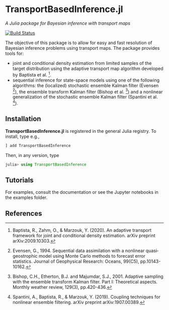 # TransportBasedInference.jl

*A Julia package for Bayesian inference with transport maps*

[![Build Status](https://github.com/mleprovost/TransportBasedInference.jl/workflows/CI/badge.svg)](https://github.com/mleprovost/TransportBasedInference.jl/actions)


The objective of this package is to allow for easy and fast resolution of Bayesian inference problems using transport maps. The package provides tools for:
- joint and conditional density estimation from limited samples of the target distribution using the adaptive transport map algorithm developed by Baptista et al. [^1].
- sequential inference for state-space models using one of the following algorithms: the (localized) stochastic ensemble Kalman filter (Evensen [^2]), the ensemble transform Kalman filter (Bishop et al. [^3]) and a nonlinear generalization of the stochastic ensemble Kalman filter (Spantini et al. [^4]).


## Installation

**TransportBasedInference.jl** is registered in the general Julia registry. To install, type
e.g.,
```julia
] add TransportBasedInference
```

Then, in any version, type
```julia
julia> using TransportBasedInference
```

## Tutorials

For examples, consult the documentation or see the Jupyter notebooks in the examples folder.


## References

[^1]: Baptista, R., Zahm, O., & Marzouk, Y. (2020). An adaptive transport framework for joint and conditional density estimation. arXiv preprint arXiv:2009.10303.

[^2]: Evensen, G., 1994. Sequential data assimilation with a nonlinear quasi‐geostrophic model using Monte Carlo methods to forecast error statistics. Journal of Geophysical Research: Oceans, 99(C5), pp.10143-10162.

[^3]: Bishop, C.H., Etherton, B.J. and Majumdar, S.J., 2001. Adaptive sampling with the ensemble transform Kalman filter. Part I: Theoretical aspects. Monthly weather review, 129(3), pp.420-436.

[^4]: Spantini, A., Baptista, R., & Marzouk, Y. (2019). Coupling techniques for nonlinear ensemble filtering. arXiv preprint arXiv:1907.00389.

[^5]: Marzouk, Y., Moselhy, T., Parno, M., & Spantini, A. (2016). Sampling via measure transport: An introduction. Handbook of uncertainty quantification, 1-41.
